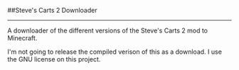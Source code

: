##Steve's Carts 2 Downloader
***
A downloader of the different versions of the Steve's Carts 2 mod to Minecraft.

I'm not going to release the compiled verison of this as a download.
I use the GNU license on this project.